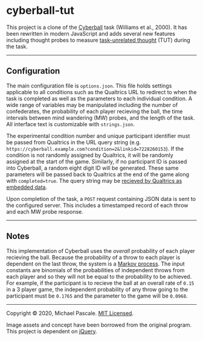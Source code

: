 # cyberball-tut

This project is a clone of the [Cyberball](http://www3.psych.purdue.edu/~willia55/Announce/cyberball.htm) task (Williams et al., 2000). It has been rewritten in modern JavaScript and adds several new features including thought probes to measure [task-unrelated thought](https://en.wikipedia.org/wiki/Mind-wandering) (TUT) during the task.

___

## Configuration

The main configuration file is `options.json`. This file holds settings applicable to all conditions such as the Qualtrics URL to redirect to when the task is completed as well as the parameters to each individual condition. A wide range of variables may be manipulated including the number of confederates, the probability of each player recieving the ball, the time intervals between mind wandering (MW) probes, and the length of the task. All interface text is customizable with `strings.json`.

The experimental condition number and unique participant identifier must be passed from Qualtrics in the URL query string (e.g. `https://cyberball.example.com?condition=2&linkid=7228260153`). If the condition is not randomly assigned by Qualtrics, it will be randomly assigned at the start of the game. Similarly, if no participant ID is passed into Cyberball, a random eight digit ID will be generated. These same parameters will be passed back to Qualtrics at the end of the game along with `completed=true`. The query string may be [recieved by Qualtrics as embedded data](https://www.qualtrics.com/support/survey-platform/survey-module/survey-flow/standard-elements/passing-information-through-query-strings/#PassingInformationIntoASurvey).

Upon completion of the task, a `POST` request containing JSON data is sent to the configured server. This includes a timestamped record of each throw and each MW probe response.

---

## Notes

This implementation of Cyberball uses the _overall_ probability of each player recieving the ball. Because the probability of a throw to each player is dependent on the last throw, the system is a [Markov process](https://en.wikipedia.org/wiki/Markov_chain). The input constants are binomials of the probabilities of independent throws from each player and so they will not be equal to the probability to be achieved. For example, if the participant is to recieve the ball at an overall rate of `0.15` in a 3 player game, the independent probability of any throw going to the participant must be `0.1765` and the parameter to the game will be `0.0968`.

---

Copyright &copy; 2020, Michael Pascale. [MIT Licensed](https://mit-license.org/).

Image assets and concept have been borrowed from the original program. This project is dependent on [jQuery](https://jquery.com/).